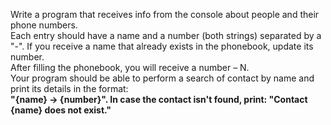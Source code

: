 Write a program that receives info from the console about people and their phone numbers.  
Each entry should have a name and a number (both strings) separated by a "-". If you receive a name that already exists in the phonebook, update its number.  
After filling the phonebook, you will receive a number – N.  
Your program should be able to perform a search of contact by name and print its details in the format:  
**"{name} -> {number}". In case the contact isn't found, print: "Contact {name} does not exist."**
